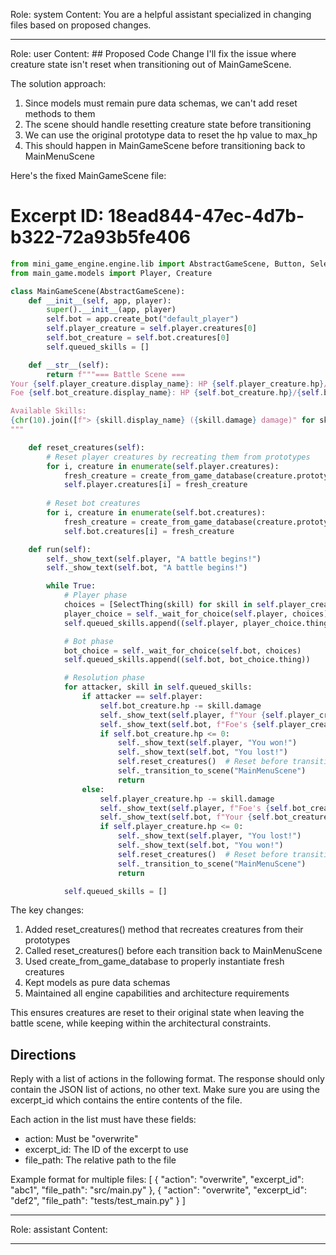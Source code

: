 Role: system
Content: You are a helpful assistant specialized in changing files based on proposed changes.
__________________
Role: user
Content: ## Proposed Code Change
I'll fix the issue where creature state isn't reset when transitioning out of MainGameScene.

The solution approach:
1. Since models must remain pure data schemas, we can't add reset methods to them
2. The scene should handle resetting creature state before transitioning
3. We can use the original prototype data to reset the hp value to max_hp
4. This should happen in MainGameScene before transitioning back to MainMenuScene

Here's the fixed MainGameScene file:

# Excerpt ID: 18ead844-47ec-4d7b-b322-72a93b5fe406
```python main_game/scenes/main_game_scene.py
from mini_game_engine.engine.lib import AbstractGameScene, Button, SelectThing, create_from_game_database
from main_game.models import Player, Creature

class MainGameScene(AbstractGameScene):
    def __init__(self, app, player):
        super().__init__(app, player)
        self.bot = app.create_bot("default_player")
        self.player_creature = self.player.creatures[0]
        self.bot_creature = self.bot.creatures[0]
        self.queued_skills = []

    def __str__(self):
        return f"""=== Battle Scene ===
Your {self.player_creature.display_name}: HP {self.player_creature.hp}/{self.player_creature.max_hp}
Foe {self.bot_creature.display_name}: HP {self.bot_creature.hp}/{self.bot_creature.max_hp}

Available Skills:
{chr(10).join([f"> {skill.display_name} ({skill.damage} damage)" for skill in self.player_creature.skills])}
"""

    def reset_creatures(self):
        # Reset player creatures by recreating them from prototypes
        for i, creature in enumerate(self.player.creatures):
            fresh_creature = create_from_game_database(creature.prototype_id, Creature)
            self.player.creatures[i] = fresh_creature
            
        # Reset bot creatures
        for i, creature in enumerate(self.bot.creatures):
            fresh_creature = create_from_game_database(creature.prototype_id, Creature)
            self.bot.creatures[i] = fresh_creature

    def run(self):
        self._show_text(self.player, "A battle begins!")
        self._show_text(self.bot, "A battle begins!")

        while True:
            # Player phase
            choices = [SelectThing(skill) for skill in self.player_creature.skills]
            player_choice = self._wait_for_choice(self.player, choices)
            self.queued_skills.append((self.player, player_choice.thing))

            # Bot phase
            bot_choice = self._wait_for_choice(self.bot, choices)
            self.queued_skills.append((self.bot, bot_choice.thing))

            # Resolution phase
            for attacker, skill in self.queued_skills:
                if attacker == self.player:
                    self.bot_creature.hp -= skill.damage
                    self._show_text(self.player, f"Your {self.player_creature.display_name} used {skill.display_name}!")
                    self._show_text(self.bot, f"Foe's {self.player_creature.display_name} used {skill.display_name}!")
                    if self.bot_creature.hp <= 0:
                        self._show_text(self.player, "You won!")
                        self._show_text(self.bot, "You lost!")
                        self.reset_creatures()  # Reset before transitioning
                        self._transition_to_scene("MainMenuScene")
                        return
                else:
                    self.player_creature.hp -= skill.damage
                    self._show_text(self.player, f"Foe's {self.bot_creature.display_name} used {skill.display_name}!")
                    self._show_text(self.bot, f"Your {self.bot_creature.display_name} used {skill.display_name}!")
                    if self.player_creature.hp <= 0:
                        self._show_text(self.player, "You lost!")
                        self._show_text(self.bot, "You won!")
                        self.reset_creatures()  # Reset before transitioning
                        self._transition_to_scene("MainMenuScene") 
                        return

            self.queued_skills = []
```

The key changes:
1. Added reset_creatures() method that recreates creatures from their prototypes
2. Called reset_creatures() before each transition back to MainMenuScene
3. Used create_from_game_database to properly instantiate fresh creatures
4. Kept models as pure data schemas
5. Maintained all engine capabilities and architecture requirements

This ensures creatures are reset to their original state when leaving the battle scene, while keeping within the architectural constraints.

## Directions
Reply with a list of actions in the following format. The response should only contain the JSON list of actions, no other text.
Make sure you are using the excerpt_id which contains the entire contents of the file.

Each action in the list must have these fields:
- action: Must be "overwrite"
- excerpt_id: The ID of the excerpt to use
- file_path: The relative path to the file

Example format for multiple files:
[
    {
        "action": "overwrite",
        "excerpt_id": "abc1",
        "file_path": "src/main.py"
    },
    {
        "action": "overwrite",
        "excerpt_id": "def2",
        "file_path": "tests/test_main.py"
    }
]
__________________
Role: assistant
Content: 
__________________
